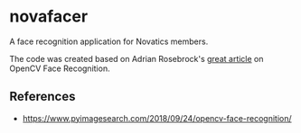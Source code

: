 # novafacer

A face recognition application for Novatics members.

The code was created based on Adrian Rosebrock's [great article](https://www.pyimagesearch.com/2018/09/24/opencv-face-recognition/) on OpenCV Face Recognition.

## References

- https://www.pyimagesearch.com/2018/09/24/opencv-face-recognition/

